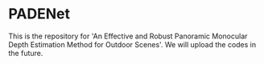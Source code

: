 # PADENet
This is the repository for 'An Effective and Robust Panoramic Monocular Depth Estimation Method for Outdoor Scenes'.
We will upload the codes in the future.

